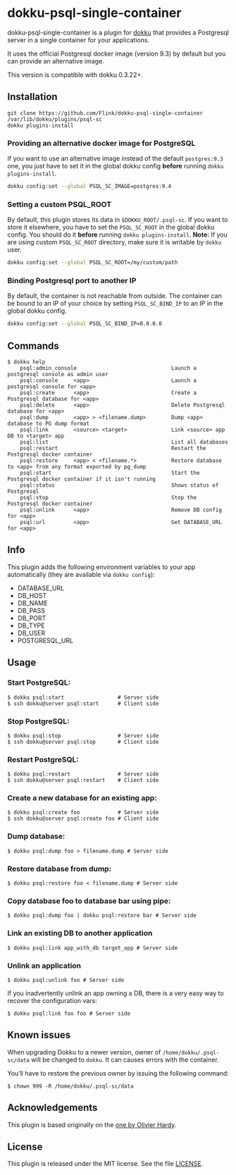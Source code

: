 # dokku-psql-single-container

dokku-psql-single-container is a plugin for [dokku][dokku] that provides a Postgresql server in a single container for your applications.

It uses the official Postgresql docker image (version 9.3) by default but you can provide an alternative image.

This version is compatible with dokku 0.3.22+.

## Installation

```
git clone https://github.com/Flink/dokku-psql-single-container /var/lib/dokku/plugins/psql-sc
dokku plugins-install
```

### Providing an alternative docker image for PostgreSQL

If you want to use an alternative image instead of the default `postgres:9.3`
one, you just have to set it in the global dokku config **before**
running `dokku plugins-install`.

```bash
dokku config:set --global PSQL_SC_IMAGE=postgres:9.4
```

### Setting a custom PSQL_ROOT

By default, this plugin stores its data in `$DOKKU_ROOT/.psql-sc`. If you want
to store it elsewhere, you have to set the `PSQL_SC_ROOT` in the global dokku
config. You should do it **before** running `dokku plugins-install`. **Note:** 
If you are using custom `PSQL_SC_ROOT` directory, make sure it is writable by 
`dokku` user.

```bash
dokku config:set --global PSQL_SC_ROOT=/my/custom/path
```

### Binding Postgresql port to another IP

By default, the container is not reachable from outside. The container can be
bound to an IP of your choice by setting `PSQL_SC_BIND_IP` to an IP in the
global dokku config.

```bash
dokku config:set --global PSQL_SC_BIND_IP=0.0.0.0
```

## Commands
```
$ dokku help
    psql:admin_console                              Launch a postgresql console as admin user
    psql:console     <app>                          Launch a postgresql console for <app>
    psql:create      <app>                          Create a Postgresql database for <app>
    psql:delete      <app>                          Delete Postgresql database for <app>
    psql:dump        <app> > <filename.dump>        Dump <app> database to PG dump format
    psql:link        <source> <target>              Link <source> app DB to <target> app
    psql:list                                       List all databases
    psql:restart                                    Restart the Postgresql docker container
    psql:restore     <app> < <filename.*>           Restore database to <app> from any format exported by pg_dump
    psql:start                                      Start the Postgresql docker container if it isn't running
    psql:status                                     Shows status of Postgresql
    psql:stop                                       Stop the Postgresql docker container
    psql:unlink      <app>                          Remove DB config for <app>
    psql:url         <app>                          Get DATABASE_URL for <app>
```

## Info
This plugin adds the following environment variables to your app automatically (they are available via `dokku config`):

* DATABASE\_URL
* DB\_HOST
* DB\_NAME
* DB\_PASS
* DB\_PORT
* DB\_TYPE
* DB\_USER
* POSTGRESQL\_URL

## Usage

### Start PostgreSQL:
```
$ dokku psql:start                 # Server side
$ ssh dokku@server psql:start      # Client side
```

### Stop PostgreSQL:
```
$ dokku psql:stop                  # Server side
$ ssh dokku@server psql:stop       # Client side
```

### Restart PostgreSQL:
```
$ dokku psql:restart               # Server side
$ ssh dokku@server psql:restart    # Client side
```

### Create a new database for an existing app:
```
$ dokku psql:create foo            # Server side
$ ssh dokku@server psql:create foo # Client side
```

### Dump database:
```
$ dokku psql:dump foo > filename.dump # Server side
```

### Restore database from dump:
```
$ dokku psql:restore foo < filename.dump # Server side
```

### Copy database foo to database bar using pipe:
```
$ dokku psql:dump foo | dokku psql:restore bar # Server side
```

### Link an existing DB to another application
```
$ dokku psql:link app_with_db target_app # Server side
```

### Unlink an application
```
$ dokku psql:unlink foo # Server side
```

If you inadvertently unlink an app owning a DB, there is a very easy way to
recover the configuration vars:

```
$ dokku psql:link foo foo # Server side
```

## Known issues

When upgrading Dokku to a newer version, owner of `/home/dokku/.psql-sc/data` will be changed to `dokku`. It can causes errors with the container.

You’ll have to restore the previous owner by issuing the following command:
```
$ chown 999 -R /home/dokku/.psql-sc/data
```

## Acknowledgements

This plugin is based originally on the [one by Olivier Hardy](https://github.com/ohardy/dokku-psql).

## License

This plugin is released under the MIT license. See the file [LICENSE](LICENSE).

[dokku]: https://github.com/progrium/dokku
